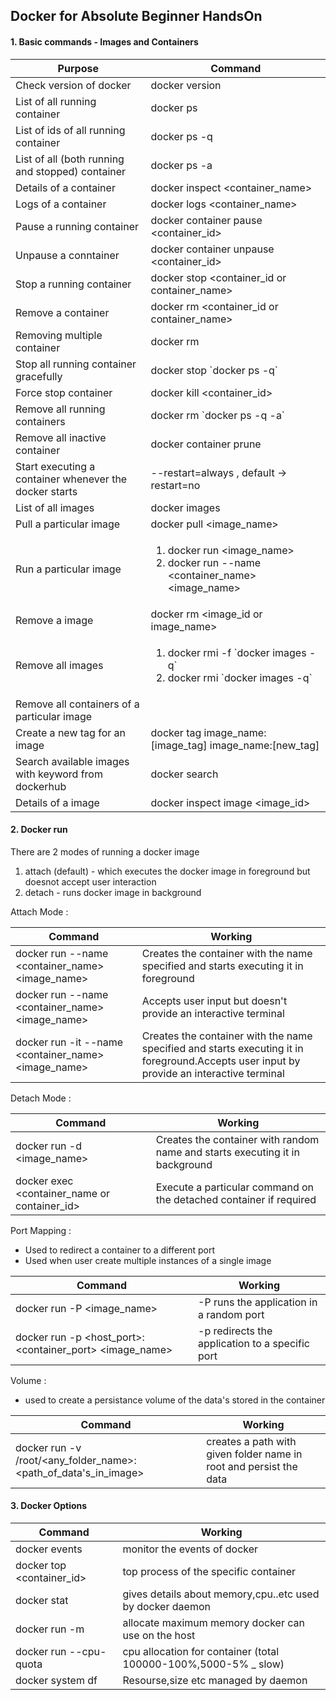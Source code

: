 ## Docker for Absolute Beginner HandsOn

#### 1. Basic commands - Images and Containers

Purpose | Command
------------- | -------------
  Check version of docker | docker version 
  List of all running container |  docker ps 
  List of ids of all running container | docker ps -q
  List of all (both running and stopped) container | docker ps -a 
  Details of a container | docker inspect <container_name>
  Logs of a container | docker logs <container_name>
  Pause a running container | docker container pause <container_id>
  Unpause a conntainer | docker container unpause <container_id>
  Stop a running container | docker stop <container_id or container_name>
  Remove a container | docker rm <container_id or container_name>
  Removing multiple container | docker rm <list of container_id or container_name separated by space>
  Stop all running container gracefully | docker stop \`docker ps -q\` 
  Force stop container | docker kill <container_id>
  Remove all running containers | docker rm \`docker ps -q -a\`
  Remove all inactive container | docker container prune
  Start executing a container whenever the docker starts | --restart=always , default -> restart=no
  List of all images | docker images 
  Pull a particular image | docker pull <image_name>
  Run a particular image | <ol><li>docker run <image_name></li> <li>docker run --name <container_name> <image_name></li></ol> 
  Remove a image |  docker rm <image_id or image_name> 
  Remove all images | <ol><li>docker rmi -f \`docker images -q\` </li><li> docker rmi \`docker images -q\`</li></ol> 
  Remove all containers of a particular image |
  Create a new tag for an image | docker tag image_name:[image_tag] image_name:[new_tag]
  Search available images with keyword from dockerhub | docker search <imagename-keyword>
  Details of a image | docker inspect image <image_id>
#### 2. Docker run
   
   There are 2 modes of running a docker image<br/>
   1. attach (default) - which executes the docker image in foreground but doesnot accept user interaction
   2. detach - runs docker image in background
   
   Attach Mode : 
   
  Command | Working
  ------------- | -------------
  docker run --name <container_name><image_name> | Creates the container with the name specified and starts executing it in foreground
  docker run --name <container_name><image_name>  | Accepts user input but doesn't provide an interactive terminal
  docker run -it --name <container_name><image_name> | Creates the container with the name specified and starts executing it in foreground.Accepts user input by provide an interactive terminal
  
  Detach Mode :
  
  Command | Working
  ------------- | -------------
  docker run -d <image_name> | Creates the container with random name and starts executing it in background
  docker exec <container_name or container_id> <command> | Execute a particular command on the detached container if required
  
  Port Mapping :
  
  - Used to redirect a container to a different port 
  - Used when user create multiple instances of a single image
  
  Command | Working
  ------------- | -------------
  docker run -P <image_name> | -P runs the application in a random port
  docker run -p <host_port>:<container_port> <image_name> | -p redirects the application to a specific port
  

  Volume : 
  - used to create a persistance volume of the data's stored in the container
  
  Command | Working
  ------------- | -------------
 docker run -v  /root/<any_folder_name>:<path_of_data's_in_image> | creates a path with given folder name in root and persist the data
 
 
 #### 3. Docker Options
 
  Command | Working
  ------------- | -------------
 docker events | monitor the events of docker
 docker top <container_id> | top process of the specific container
 docker stat | gives details about memory,cpu..etc used by docker daemon
 docker run -m <space m or gb> | allocate maximum memory docker can use on the host
 docker run --cpu-quota <percentage> | cpu allocation for container (total 100000-100%,5000-5% _ slow)
 docker system df | Resourse,size etc managed by daemon 
 
  
